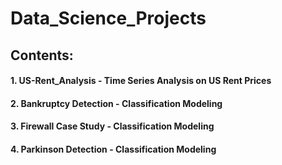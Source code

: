 # Data_Science_Projects

## Contents:

#### 1. US-Rent_Analysis - Time Series Analysis on US Rent Prices
#### 2. Bankruptcy Detection - Classification Modeling
#### 3. Firewall Case Study - Classification Modeling
#### 4. Parkinson Detection - Classification Modeling
